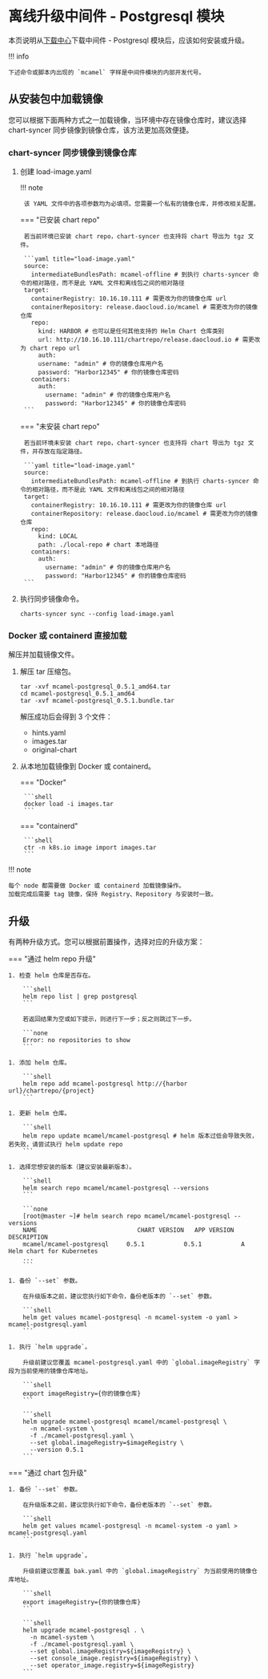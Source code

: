 # 离线升级中间件 - Postgresql 模块

本页说明从[下载中心](../../../download/index.md)下载中间件 - Postgresql 模块后，应该如何安装或升级。

!!! info

    下述命令或脚本内出现的 `mcamel` 字样是中间件模块的内部开发代号。

## 从安装包中加载镜像

您可以根据下面两种方式之一加载镜像，当环境中存在镜像仓库时，建议选择 chart-syncer 同步镜像到镜像仓库，该方法更加高效便捷。

### chart-syncer 同步镜像到镜像仓库

1. 创建 load-image.yaml

    !!! note

        该 YAML 文件中的各项参数均为必填项。您需要一个私有的镜像仓库，并修改相关配置。

    === "已安装 chart repo"

        若当前环境已安装 chart repo，chart-syncer 也支持将 chart 导出为 tgz 文件。

        ```yaml title="load-image.yaml"
        source:
          intermediateBundlesPath: mcamel-offline # 到执行 charts-syncer 命令的相对路径，而不是此 YAML 文件和离线包之间的相对路径
        target:
          containerRegistry: 10.16.10.111 # 需更改为你的镜像仓库 url
          containerRepository: release.daocloud.io/mcamel # 需更改为你的镜像仓库
          repo:
            kind: HARBOR # 也可以是任何其他支持的 Helm Chart 仓库类别
            url: http://10.16.10.111/chartrepo/release.daocloud.io # 需更改为 chart repo url
            auth:
            username: "admin" # 你的镜像仓库用户名
            password: "Harbor12345" # 你的镜像仓库密码
          containers:
            auth:
              username: "admin" # 你的镜像仓库用户名
              password: "Harbor12345" # 你的镜像仓库密码
        ```
    === "未安装 chart repo"

        若当前环境未安装 chart repo，chart-syncer 也支持将 chart 导出为 tgz 文件，并存放在指定路径。

        ```yaml title="load-image.yaml"
        source:
          intermediateBundlesPath: mcamel-offline # 到执行 charts-syncer 命令的相对路径，而不是此 YAML 文件和离线包之间的相对路径
        target:
          containerRegistry: 10.16.10.111 # 需更改为你的镜像仓库 url
          containerRepository: release.daocloud.io/mcamel # 需更改为你的镜像仓库
          repo:
            kind: LOCAL
            path: ./local-repo # chart 本地路径
          containers:
            auth:
              username: "admin" # 你的镜像仓库用户名
              password: "Harbor12345" # 你的镜像仓库密码
        ```

1. 执行同步镜像命令。

    ```shell
    charts-syncer sync --config load-image.yaml
    ```

### Docker 或 containerd 直接加载

解压并加载镜像文件。

1. 解压 tar 压缩包。

    ```shell
    tar -xvf mcamel-postgresql_0.5.1_amd64.tar
    cd mcamel-postgresql_0.5.1_amd64
    tar -xvf mcamel-postgresql_0.5.1.bundle.tar
    ```

    解压成功后会得到 3 个文件：

    - hints.yaml
    - images.tar
    - original-chart

2. 从本地加载镜像到 Docker 或 containerd。

    === "Docker"

        ```shell
        docker load -i images.tar
        ```

    === "containerd"

        ```shell
        ctr -n k8s.io image import images.tar
        ```

!!! note

    每个 node 都需要做 Docker 或 containerd 加载镜像操作。
    加载完成后需要 tag 镜像，保持 Registry、Repository 与安装时一致。

## 升级

有两种升级方式。您可以根据前置操作，选择对应的升级方案：

=== "通过 helm repo 升级"

    1. 检查 helm 仓库是否存在。

        ```shell
        helm repo list | grep postgresql
        ```

        若返回结果为空或如下提示，则进行下一步；反之则跳过下一步。

        ```none
        Error: no repositories to show
        ```

    1. 添加 helm 仓库。

        ```shell
        helm repo add mcamel-postgresql http://{harbor url}/chartrepo/{project}
        ```

    1. 更新 helm 仓库。

        ```shell
        helm repo update mcamel/mcamel-postgresql # helm 版本过低会导致失败，若失败，请尝试执行 helm update repo
        ```

    1. 选择您想安装的版本（建议安装最新版本）。

        ```shell
        helm search repo mcamel/mcamel-postgresql --versions
        ```

        ```none
        [root@master ~]# helm search repo mcamel/mcamel-postgresql --versions
        NAME                            CHART VERSION   APP VERSION     DESCRIPTION               
        mcamel/mcamel-postgresql     0.5.1           0.5.1           A Helm chart for Kubernetes
        ...
        ```

    1. 备份 `--set` 参数。

        在升级版本之前，建议您执行如下命令，备份老版本的 `--set` 参数。

        ```shell
        helm get values mcamel-postgresql -n mcamel-system -o yaml > mcamel-postgresql.yaml
        ```

    1. 执行 `helm upgrade`。

        升级前建议您覆盖 mcamel-postgresql.yaml 中的 `global.imageRegistry` 字段为当前使用的镜像仓库地址。

        ```shell
        export imageRegistry={你的镜像仓库}
        ```

        ```shell
        helm upgrade mcamel-postgresql mcamel/mcamel-postgresql \
          -n mcamel-system \
          -f ./mcamel-postgresql.yaml \
          --set global.imageRegistry=$imageRegistry \
          --version 0.5.1
        ```


=== "通过 chart 包升级"

    1. 备份 `--set` 参数。

        在升级版本之前，建议您执行如下命令，备份老版本的 `--set` 参数。

        ```shell
        helm get values mcamel-postgresql -n mcamel-system -o yaml > mcamel-postgresql.yaml
        ```

    1. 执行 `helm upgrade`。

        升级前建议您覆盖 bak.yaml 中的 `global.imageRegistry` 为当前使用的镜像仓库地址。

        ```shell
        export imageRegistry={你的镜像仓库}
        ```

        ```shell
        helm upgrade mcamel-postgresql . \
          -n mcamel-system \
          -f ./mcamel-postgresql.yaml \
          --set global.imageRegistry=${imageRegistry} \
          --set console_image.registry=${imageRegistry} \ 
          --set operator_image.registry=${imageRegistry}
        ```